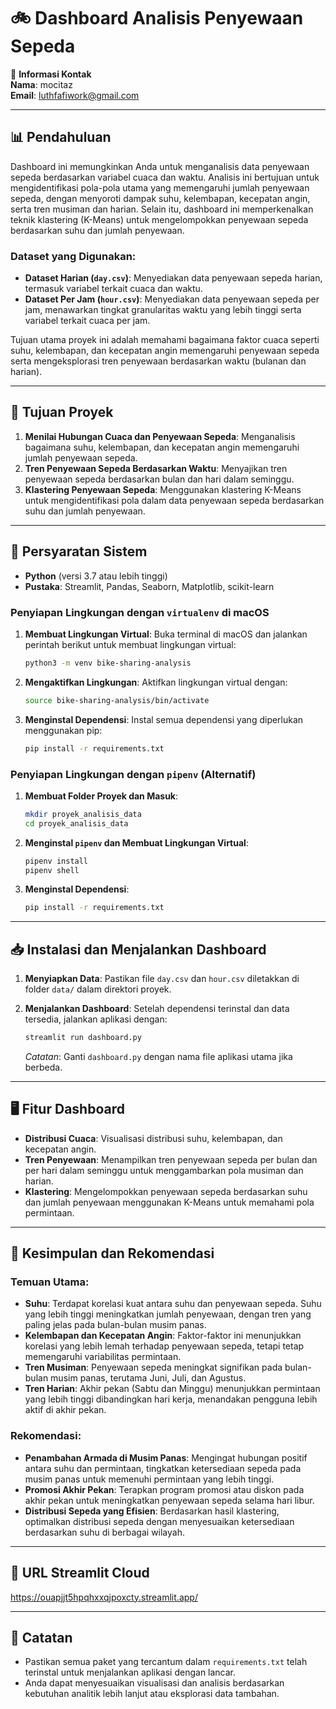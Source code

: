 # 🚲 Dashboard Analisis Penyewaan Sepeda

📧 **Informasi Kontak**  
**Nama**: mocitaz  
**Email**: luthfafiwork@gmail.com  

---

## 📊 Pendahuluan

Dashboard ini memungkinkan Anda untuk menganalisis data penyewaan sepeda berdasarkan variabel cuaca dan waktu. Analisis ini bertujuan untuk mengidentifikasi pola-pola utama yang memengaruhi jumlah penyewaan sepeda, dengan menyoroti dampak suhu, kelembapan, kecepatan angin, serta tren musiman dan harian. Selain itu, dashboard ini memperkenalkan teknik klastering (K-Means) untuk mengelompokkan penyewaan sepeda berdasarkan suhu dan jumlah penyewaan.

### Dataset yang Digunakan:
- **Dataset Harian (`day.csv`)**: Menyediakan data penyewaan sepeda harian, termasuk variabel terkait cuaca dan waktu.
- **Dataset Per Jam (`hour.csv`)**: Menyediakan data penyewaan sepeda per jam, menawarkan tingkat granularitas waktu yang lebih tinggi serta variabel terkait cuaca per jam.

Tujuan utama proyek ini adalah memahami bagaimana faktor cuaca seperti suhu, kelembapan, dan kecepatan angin memengaruhi penyewaan sepeda serta mengeksplorasi tren penyewaan berdasarkan waktu (bulanan dan harian).

---

## 🎯 Tujuan Proyek

1. **Menilai Hubungan Cuaca dan Penyewaan Sepeda**: Menganalisis bagaimana suhu, kelembapan, dan kecepatan angin memengaruhi jumlah penyewaan sepeda.
2. **Tren Penyewaan Sepeda Berdasarkan Waktu**: Menyajikan tren penyewaan sepeda berdasarkan bulan dan hari dalam seminggu.
3. **Klastering Penyewaan Sepeda**: Menggunakan klastering K-Means untuk mengidentifikasi pola dalam data penyewaan sepeda berdasarkan suhu dan jumlah penyewaan.

---

## 🔧 Persyaratan Sistem

- **Python** (versi 3.7 atau lebih tinggi)
- **Pustaka**: Streamlit, Pandas, Seaborn, Matplotlib, scikit-learn

### Penyiapan Lingkungan dengan `virtualenv` di macOS

1. **Membuat Lingkungan Virtual**:
   Buka terminal di macOS dan jalankan perintah berikut untuk membuat lingkungan virtual:
   ```bash
   python3 -m venv bike-sharing-analysis
   ```

2. **Mengaktifkan Lingkungan**:
   Aktifkan lingkungan virtual dengan:
   ```bash
   source bike-sharing-analysis/bin/activate
   ```

3. **Menginstal Dependensi**:
   Instal semua dependensi yang diperlukan menggunakan pip:
   ```bash
   pip install -r requirements.txt
   ```

### Penyiapan Lingkungan dengan `pipenv` (Alternatif)

1. **Membuat Folder Proyek dan Masuk**:
   ```bash
   mkdir proyek_analisis_data
   cd proyek_analisis_data
   ```

2. **Menginstal `pipenv` dan Membuat Lingkungan Virtual**:
   ```bash
   pipenv install
   pipenv shell
   ```

3. **Menginstal Dependensi**:
   ```bash
   pip install -r requirements.txt
   ```

---

## 📥 Instalasi dan Menjalankan Dashboard

1. **Menyiapkan Data**:
   Pastikan file `day.csv` dan `hour.csv` diletakkan di folder `data/` dalam direktori proyek.

2. **Menjalankan Dashboard**:
   Setelah dependensi terinstal dan data tersedia, jalankan aplikasi dengan:
   ```bash
   streamlit run dashboard.py
   ```
   *Catatan*: Ganti `dashboard.py` dengan nama file aplikasi utama jika berbeda.

---

## 🖥️ Fitur Dashboard

- **Distribusi Cuaca**: Visualisasi distribusi suhu, kelembapan, dan kecepatan angin.
- **Tren Penyewaan**: Menampilkan tren penyewaan sepeda per bulan dan per hari dalam seminggu untuk menggambarkan pola musiman dan harian.
- **Klastering**: Mengelompokkan penyewaan sepeda berdasarkan suhu dan jumlah penyewaan menggunakan K-Means untuk memahami pola permintaan.

---

## 📝 Kesimpulan dan Rekomendasi

### Temuan Utama:
- **Suhu**: Terdapat korelasi kuat antara suhu dan penyewaan sepeda. Suhu yang lebih tinggi meningkatkan jumlah penyewaan, dengan tren yang paling jelas pada bulan-bulan musim panas.
- **Kelembapan dan Kecepatan Angin**: Faktor-faktor ini menunjukkan korelasi yang lebih lemah terhadap penyewaan sepeda, tetapi tetap memengaruhi variabilitas permintaan.
- **Tren Musiman**: Penyewaan sepeda meningkat signifikan pada bulan-bulan musim panas, terutama Juni, Juli, dan Agustus.
- **Tren Harian**: Akhir pekan (Sabtu dan Minggu) menunjukkan permintaan yang lebih tinggi dibandingkan hari kerja, menandakan pengguna lebih aktif di akhir pekan.

### Rekomendasi:
- **Penambahan Armada di Musim Panas**: Mengingat hubungan positif antara suhu dan permintaan, tingkatkan ketersediaan sepeda pada musim panas untuk memenuhi permintaan yang lebih tinggi.
- **Promosi Akhir Pekan**: Terapkan program promosi atau diskon pada akhir pekan untuk meningkatkan penyewaan sepeda selama hari libur.
- **Distribusi Sepeda yang Efisien**: Berdasarkan hasil klastering, optimalkan distribusi sepeda dengan menyesuaikan ketersediaan berdasarkan suhu di berbagai wilayah.

---

## 🔗 URL Streamlit Cloud
https://ouapjjt5hpqhxxqjpoxcty.streamlit.app/


---

## 📌 Catatan

- Pastikan semua paket yang tercantum dalam `requirements.txt` telah terinstal untuk menjalankan aplikasi dengan lancar.
- Anda dapat menyesuaikan visualisasi dan analisis berdasarkan kebutuhan analitik lebih lanjut atau eksplorasi data tambahan.

